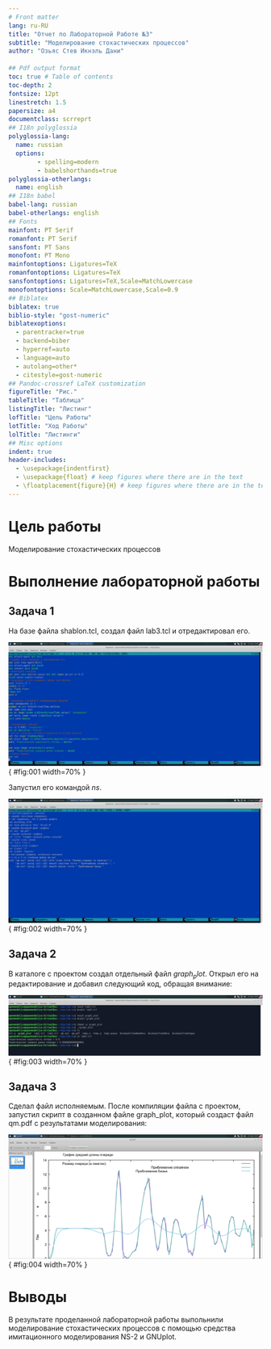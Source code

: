 ```yaml
---
# Front matter
lang: ru-RU
title: "Отчет по Лабораторной Работе №3"
subtitle: "Моделирование стохастических процессов"
author: "Озьяс Стев Икнэль Дани"

## Pdf output format
toc: true # Table of contents
toc-depth: 2
fontsize: 12pt
linestretch: 1.5
papersize: a4
documentclass: scrreprt
## I18n polyglossia
polyglossia-lang:
  name: russian
  options:
        - spelling=modern
        - babelshorthands=true
polyglossia-otherlangs:
  name: english
## I18n babel
babel-lang: russian
babel-otherlangs: english
## Fonts
mainfont: PT Serif
romanfont: PT Serif
sansfont: PT Sans
monofont: PT Mono
mainfontoptions: Ligatures=TeX
romanfontoptions: Ligatures=TeX
sansfontoptions: Ligatures=TeX,Scale=MatchLowercase
monofontoptions: Scale=MatchLowercase,Scale=0.9
## Biblatex
biblatex: true
biblio-style: "gost-numeric"
biblatexoptions:
  - parentracker=true
  - backend=biber
  - hyperref=auto
  - language=auto
  - autolang=other*
  - citestyle=gost-numeric
## Pandoc-crossref LaTeX customization
figureTitle: "Рис."
tableTitle: "Таблица"
listingTitle: "Листинг"
lofTitle: "Цель Работы"
lotTitle: "Ход Работы"
lolTitle: "Листинги"
## Misc options
indent: true
header-includes:
  - \usepackage{indentfirst}
  - \usepackage{float} # keep figures where there are in the text
  - \floatplacement{figure}{H} # keep figures where there are in the text
---
```


# Цель работы

Моделирование стохастических процессов

# Выполнение лабораторной работы


## Задача 1

На базе файла shablon.tcl, создал файл lab3.tcl и отредактировал его.

![Редактирование файла lab3.tcl](image/image1.png){ #fig:001 width=70% }

Запустил его командой $ns$.

![Запуск симулятора lab3.tcl](image/image2.png){ #fig:002 width=70% }


## Задача 2


В каталоге с проектом создал отдельный файл $graph_plot$. Открыл его на редактирование и добавил следующий код, обращая внимание:

![Редактирование файла graph_plot](image/image3.png){ #fig:003 width=70% }


## Задача 3


Сделал файл исполняемым. После компиляции файла с проектом, запустил скрипт в созданном файле graph_plot, который создаст файл qm.pdf с результатами моделирования:

![График поведения длины очереди](image/image4.png){ #fig:004 width=70% }


# Выводы

В результате проделанной лабораторной работы выпольнили моделирование стохастических процессов с помощью средства имитационного моделирования NS-2 и GNUplot.